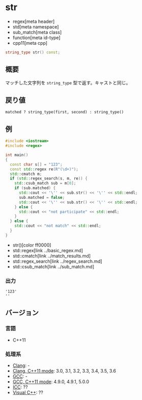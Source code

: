 # str
* regex[meta header]
* std[meta namespace]
* sub_match[meta class]
* function[meta id-type]
* cpp11[meta cpp]

```cpp
string_type str() const;
```

## 概要
マッチした文字列を `string_type` 型で返す。キャストと同じ。


## 戻り値
`matched ? string_type(first, second) : string_type()`


## 例
```cpp example
#include <iostream>
#include <regex>

int main()
{
  const char s[] = "123";
  const std::regex re(R"(\d+)");
  std::cmatch m;
  if (std::regex_search(s, m, re)) {
    std::csub_match sub = m[0];
    if (sub.matched) {
      std::cout << '\'' << sub.str() << '\'' << std::endl;
      sub.matched = false;
      std::cout << '\'' << sub.str() << '\'' << std::endl;
    } else {
      std::cout << "not participate" << std::endl;
    }
  } else {
    std::cout << "not match" << std::endl;
  }
}
```
* str()[color ff0000]
* std::regex[link ../basic_regex.md]
* std::cmatch[link ../match_results.md]
* std::regex_search[link ../regex_search.md]
* std::csub_match[link ../sub_match.md]

### 出力
```
'123'
''
```


## バージョン
### 言語
- C++11

### 処理系
- [Clang](/implementation.md#clang): -
- [Clang, C++11 mode](/implementation.md#clang): 3.0, 3.1, 3.2, 3.3, 3.4, 3.5, 3.6
- [GCC](/implementation.md#gcc): -
- [GCC, C++11 mode](/implementation.md#gcc): 4.9.0, 4.9.1, 5.0.0
- [ICC](/implementation.md#icc): ??
- [Visual C++](/implementation.md#visual_cpp): ??
